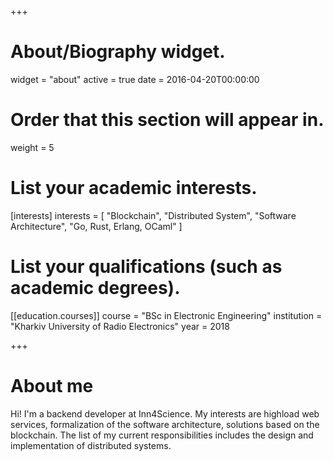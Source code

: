 +++
# About/Biography widget.
widget = "about"
active = true
date = 2016-04-20T00:00:00

# Order that this section will appear in.
weight = 5

# List your academic interests.
[interests]
  interests = [
    "Blockchain",
    "Distributed System",
    "Software Architecture",
    "Go, Rust, Erlang, OCaml"
  ]

# List your qualifications (such as academic degrees).

[[education.courses]]
  course = "BSc in Electronic Engineering"
  institution = "Kharkiv University of Radio Electronics"
  year = 2018
 
+++

# About me

Hi! I'm a backend developer at Inn4Science. My interests are highload web services, formalization of the software architecture, solutions based on the blockchain. The list of my current responsibilities includes the design and implementation of distributed systems.
